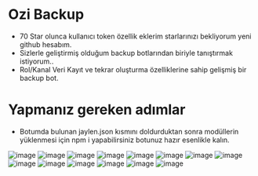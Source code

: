 # Ozi Backup

- 70 Star olunca kullanıcı token özellik eklerim starlarınızı bekliyorum yeni github hesabım.
- Sizlerle geliştirmiş olduğum backup botlarından biriyle tanıştırmak istiyorum.. 
- Rol/Kanal Veri Kayıt ve tekrar oluşturma özelliklerine sahip gelişmiş bir backup bot.

# Yapmanız gereken adımlar

- Botumda bulunan jaylen.json kısmını doldurduktan sonra modüllerin yüklenmesi için npm i yapabilirsiniz botunuz hazır esenlikle kalın.

![image](https://user-images.githubusercontent.com/92666466/150602952-514dcf61-e12c-43d1-8184-b779797a4660.png) 
![image](https://user-images.githubusercontent.com/92666466/150219390-013f979d-64b4-4030-b427-ce3995b85e3f.png)
![image](https://user-images.githubusercontent.com/92666466/150219522-db85d0d8-9b09-44af-92b2-7273cd8f01bf.png)
![image](https://user-images.githubusercontent.com/92666466/150219413-92d74869-9a1e-491c-953b-78ef243dbc17.png)
![image](https://user-images.githubusercontent.com/92666466/149847028-bebdcd6b-b460-4f31-9a2d-8c748439e5d1.png)
![image](https://user-images.githubusercontent.com/92666466/148685686-2d4ba20b-b3e6-4e63-9ad5-3f8a160f7f14.png)
![image](https://user-images.githubusercontent.com/92666466/148685696-2be3327e-196b-4dfd-842f-937e344a92e1.png)
![image](https://user-images.githubusercontent.com/92666466/143085087-54b461fe-526d-4e48-9bb7-497b8a444511.png)
![image](https://user-images.githubusercontent.com/92666466/143085098-f153f296-6c92-4c87-9daa-df4cb5930d9b.png)
![image](https://user-images.githubusercontent.com/92666466/143085113-22289ea1-0e99-4a84-95de-54b6da12ecd7.png)
![image](https://user-images.githubusercontent.com/92666466/143085125-1503cd4e-c3c0-4503-9172-1e315c578776.png)
![image](https://user-images.githubusercontent.com/92666466/143085137-4703e78b-d365-4d33-aa65-c9a610e04d67.png)
![image](https://user-images.githubusercontent.com/92666466/143087025-572d7f7f-653b-4373-9eb5-85b16c1621c1.png)
![image](https://user-images.githubusercontent.com/92666466/143089451-765b4551-0752-4f4b-95ca-98ce79cdb55a.png)
